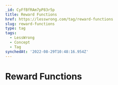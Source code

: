 ```yaml
---
_id: CyFfBfRAm7pP83r5p
title: Reward Functions
href: https://lesswrong.com/tag/reward-functions
slug: reward-functions
type: tag
tags:
  - LessWrong
  - Concept
  - Tag
synchedAt: '2022-08-29T10:48:16.954Z'
---
```

# Reward Functions


